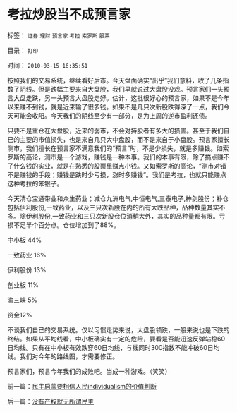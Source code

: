 # 考拉炒股当不成预言家

标签： `证券` `理财` `预言家` `考拉` `索罗斯` `股票` 

目录： `打印`

时间： `2010-03-15 16:35:51`

按照我们的交易系统，继续看好后市。今天盘面确实“出乎”我们意料，收了几条指数了阴线。但是跌幅主要来自大盘股，我们早就说过大盘股没戏。预言家们一头预言大盘走跌，另一头预言大盘股走好。估计，这批很好心的预言家，如果不是今年以来赚不到钱，就是近来输了很多钱。如果不是几只次新股跌得深了一点，我们今天可能会收阳。今天我们的阴线至少有一部分，是为上周的逆市盈利还债。

只要不是重仓在大盘股，近来的弱市，不会对持股者有多大的损害。甚至于我们自已的主要的市值损失，也是来自几只大中盘股，而不是来自于小盘股。预言家擅长测市，我们擅长在预言家不满意我们的“预言”时，不是少损失，就是多赚钱。如索罗斯的高论，测市是一个游戏，赚钱是一种本事。我们的本事有限，除了搞点赚不了什么钱的实业，就是在熟悉的股票里赚点小钱。又如索罗斯的高论，“测市对错不是赚钱的手段；赚钱是跌时少亏损，涨时多赚钱”。我们是考拉，也就只能赚点这种考拉的笨银子。

今天清仓宝通带业和众生药业；减仓九洲电气,中恒电气,三泰电子,神剑股份；补仓包括伊利股份,一致药业，以及三只次新股在内的所有大跌品种，品种数量其实不多。除伊利股份,一致药业和三只次新股仓位消稍大外，其实的品种量都有限。亏损不足半个百分点。仓位增加到了88%。

中小板 44%

一致药业 16%

伊利股份 13%

创业板 11%

渝三峡 5%

资金12%

不谈我们自已的交易系统。仅以习惯走势来说，大盘股领跌，一般来说也是下跌的终结。如果从平均线看，中小板确实有一定的危险，要看是否能迅速反弹站稳60日均线。只有在中小板有效跌穿60日均线，与线同时300指数不能冲破60日均线。我们对今年的路线图，才需要修正。

预言家们，预言今年我们的成败吧。当成一种游戏。（笑笑）



前一篇：[民主启蒙要相信人民individualism的价值判断](../../../2010/3/14/民主启蒙要相信人民individualism的价值判断.md)

后一篇：[没有产权就无所谓民主](../../../2010/3/15/没有产权就无所谓民主.md)
